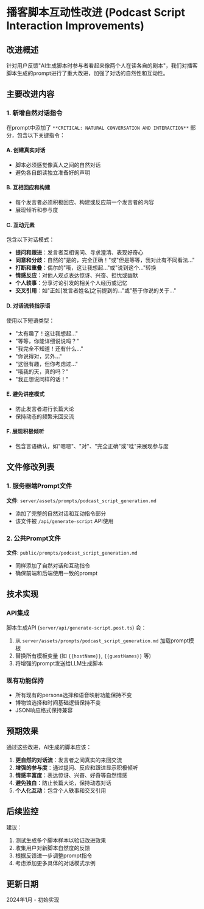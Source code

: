 # 播客脚本互动性改进 (Podcast Script Interaction Improvements)

## 改进概述

针对用户反馈"AI生成脚本时参与者看起来像两个人在读各自的剧本"，我们对播客脚本生成的prompt进行了重大改进，加强了对话的自然性和互动性。

## 主要改进内容

### 1. 新增自然对话指令

在prompt中添加了 `**CRITICAL: NATURAL CONVERSATION AND INTERACTION**` 部分，包含以下关键指令：

#### A. 创建真实对话
- 脚本必须感觉像真人之间的自然对话
- 避免各自朗读独立准备好的声明

#### B. 互相回应和构建
- 每个发言者必须积极回应、构建或反应前一个发言者的内容
- 展现倾听和参与度

#### C. 互动元素
包含以下对话模式：
- **提问和跟进**：发言者互相询问、寻求澄清、表现好奇心
- **同意和分歧**：自然的"是的，完全正确！"或"但是等等，我对此有不同看法..."
- **打断和重叠**：偶尔的"哦，这让我想起..."或"说到这个..."转换
- **情感反应**：对他人观点表达惊讶、兴奋、担忧或幽默
- **个人轶事**：分享讨论引发的相关个人经历或记忆
- **交叉引用**：如"正如[发言者姓名]之前提到的..."或"基于你说的关于..."

#### D. 对话流转指示语
使用以下短语类型：
- "太有趣了！这让我想起..."
- "等等，你能详细说说吗？"
- "我完全不知道！还有什么..."
- "你说得对，另外..."
- "这很有趣，但你考虑过..."
- "哦我的天，真的吗？"
- "我正想说同样的话！"

#### E. 避免讲座模式
- 防止发言者进行长篇大论
- 保持动态的频繁来回交流

#### F. 展现积极倾听
- 包含言语确认，如"嗯嗯"、"对"、"完全正确"或"哇"来展现参与度

## 文件修改列表

### 1. 服务器端Prompt文件
**文件**: `server/assets/prompts/podcast_script_generation.md`
- 添加了完整的自然对话和互动指令部分
- 该文件被 `/api/generate-script` API使用

### 2. 公共Prompt文件
**文件**: `public/prompts/podcast_script_generation.md`
- 同样添加了自然对话和互动指令
- 确保前端和后端使用一致的prompt

## 技术实现

### API集成
脚本生成API (`server/api/generate-script.post.ts`) 会：
1. 从 `server/assets/prompts/podcast_script_generation.md` 加载prompt模板
2. 替换所有模板变量 (如 `{{hostName}}`, `{{guestNames}}` 等)
3. 将增强的prompt发送给LLM生成脚本

### 现有功能保持
- 所有现有的persona选择和语音映射功能保持不变
- 博物馆选择和时间基础逻辑保持不变
- JSON响应格式保持兼容

## 预期效果

通过这些改进，AI生成的脚本应该：

1. **更自然的对话流**：发言者之间真实的来回交流
2. **增强的参与度**：通过提问、反应和跟进显示积极倾听
3. **情感丰富度**：表达惊讶、兴奋、好奇等自然情感
4. **避免独白**：防止长篇大论，保持动态对话
5. **个人化互动**：包含个人轶事和交叉引用

## 后续监控

建议：
1. 测试生成多个脚本样本以验证改进效果
2. 收集用户对新脚本自然度的反馈
3. 根据反馈进一步调整prompt指令
4. 考虑添加更多具体的对话模式示例

## 更新日期
2024年1月 - 初始实现 